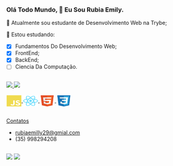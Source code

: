 ### Olá Todo Mundo, 👋 Eu Sou Rubia Emily.

💚 Atualmente sou estudante de Desenvolvimento Web na Trybe;

🌱 Estou estudando:
 - [x] Fundamentos Do Desenvolvimento Web;
 - [x] FrontEnd;
 - [x] BackEnd;
 - [ ] Ciencia Da Computação.
 ##
 <div>
 <a href="https://github.com/rubiaemilly29">
  <img height="150em" src="https://github-readme-stats.vercel.app/api?username=rubiaemilly29&show_icons=true&theme=nightowl&include_all_commits=true&count_private=true"/>
  <img height="150em" src="https://github-readme-stats.vercel.app/api/top-langs/?username=rubiaemilly29&layout=compact&langs_count=7&theme=nightowl"/>
</div>
 <div style="display: inline_block"><br>
  <img align="center" alt="Js" height="30" width="40" src="https://raw.githubusercontent.com/devicons/devicon/master/icons/javascript/javascript-plain.svg">
  <img align="center" alt="React" height="30" width="40" src="https://raw.githubusercontent.com/devicons/devicon/master/icons/react/react-original.svg">
  <img align="center" alt="HTML" height="30" width="40" src="https://raw.githubusercontent.com/devicons/devicon/master/icons/html5/html5-original.svg">
  <img align="center" alt="CSS" height="30" width="40" src="https://raw.githubusercontent.com/devicons/devicon/master/icons/css3/css3-original.svg">
 </div>
 
 ##
 
Contatos
  - rubiaemilly29@gmial.com
  - (35) 998294208
 
 ##
  
  <div> 
  <a href="https://rubiaemilly29.github.io/Portifolio/" target="_blank"><img src="https://img.shields.io/badge/-Portfolio-purple?style=for-the-badge&logoColor=white" target="_blank"></a>
  <a href="https://www.linkedin.com/in/rubiaemily/" target="_blank"><img src="https://img.shields.io/badge/-LinkedIn-%230077B5?style=for-the-badge&logo=linkedin&logoColor=white" target="_blank"></a> 
 
</div>
